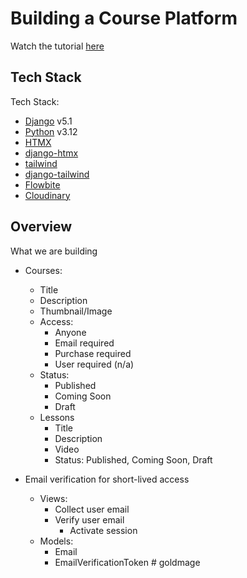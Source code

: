 # Building a Course Platform

Watch the tutorial [here](https://youtu.be/I_IchaIdmnA)

## Tech Stack

Tech Stack:

- [Django](https://djangoproject.com) v5.1
- [Python](https://python.org) v3.12 
- [HTMX](https://htmx.org)
- [django-htmx](https://github.com/adamchainz/django-htmx)
- [tailwind](https://tailwindcss.com)
- [django-tailwind](https://django-tailwind.readthedocs.io/en/latest/installation.html)
- [Flowbite](https://flowbite.com)
- [Cloudinary](https://cld.media/cfe)

## Overview
What we are building

- Courses:
	- Title
	- Description
	- Thumbnail/Image
	- Access:
		- Anyone
		- Email required
        - Purchase required
		- User required (n/a)
	- Status: 
		- Published
		- Coming Soon
		- Draft
	- Lessons
		- Title
		- Description
		- Video
		- Status: Published, Coming Soon, Draft


- Email verification for short-lived access
	- Views:
		- Collect user email
		- Verify user email
			- Activate session
	- Models:
		- Email
		- EmailVerificationToken
#   g o l d m a g e  
 